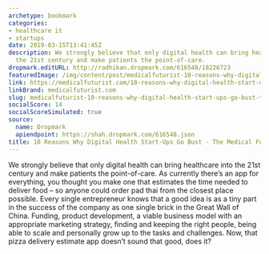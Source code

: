 ```yaml
---
archetype: bookmark
categories:
- healthcare it
- startups
date: 2019-03-15T13:41:45Z
description: We strongly believe that only digital health can bring healthcare into
  the 21st century and make patients the point-of-care.
dropmark.editURL: http://radhikan.dropmark.com/616548/18226723
featuredImage: /img/content/post/medicalfuturist-10-reasons-why-digital-health-start-ups-go-bust-the-medical-futurist.png
link: https://medicalfuturist.com/10-reasons-why-digital-health-start-ups-go-bust
linkBrand: medicalfuturist.com
slug: medicalfuturist-10-reasons-why-digital-health-start-ups-go-bust-the-medical-futurist
socialScore: 14
socialScoreSimulated: true
source:
  name: Dropmark
  apiendpoint: https://shah.dropmark.com/616548.json
title: 10 Reasons Why Digital Health Start-Ups Go Bust - The Medical Futurist
---
```

We strongly believe that only digital health can bring healthcare into the 21st century and make patients the point-of-care. As currently there’s an app for everything, you thought you make one that estimates the time needed to deliver food – so anyone could order pad thai from the closest place possible. Every single entrepreneur knows that a good idea is as a tiny part in the success of the company as one single brick in the Great Wall of China. Funding, product development, a viable business model with an appropriate marketing strategy, finding and keeping the right people, being able to scale and personally grow up to the tasks and challenges. Now, that pizza delivery estimate app doesn’t sound that good, does it?

